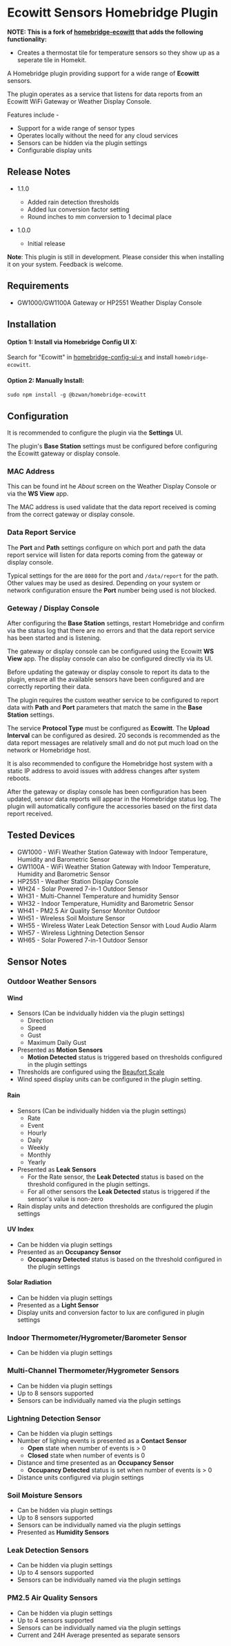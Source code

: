 
# Ecowitt Sensors Homebridge Plugin

**NOTE: This is a fork of [homebridge-ecowitt](https://github.com/bzwan/homebridge-ecowitt) that adds the following functionality:**
- Creates a thermostat tile for temperature sensors so they show up as a seperate tile in Homekit.

A Homebridge plugin providing support for a wide range of **Ecowitt** sensors.

The plugin operates as a service that listens for data reports from an Ecowitt WiFi Gateway or Weather Display Console.

Features include -
* Support for a wide range of sensor types
* Operates locally without the need for any cloud services
* Sensors can be hidden via the plugin settings
* Configurable display units

## Release Notes

* 1.1.0
  * Added rain detection thresholds
  * Added lux conversion factor setting
  * Round inches to mm conversion to 1 decimal place

* 1.0.0
  * Initial release

**Note**: This plugin is still in development. Please consider this when installing it on your system. Feedback is welcome.

## Requirements
* GW1000/GW1100A Gateway or HP2551 Weather Display Console

## Installation

#### Option 1: Install via Homebridge Config UI X:

Search for "Ecowitt" in [homebridge-config-ui-x](https://github.com/oznu/homebridge-config-ui-x) and install `homebridge-ecowitt`.

#### Option 2: Manually Install:

```
sudo npm install -g @bzwan/homebridge-ecowitt
```

## Configuration

It is recommended to configure the plugin via the **Settings** UI.

The plugin's **Base Station** settings must be configured before configuring the Ecowitt gateway or display console. 

### MAC Address

This can be found int he *About* screen on the Weather Display Console or via the **WS View** app.

The MAC address is used validate that the data report received is coming from the correct gateway or display console.

### Data Report Service

The **Port** and **Path** settings configure on which port and path the data report service will listen for data reports coming from the gateway or display console.

Typical settings for the are `8080` for the port and `/data/report` for the path. Other values may be used as desired. Depending on your system or network configuration ensure the **Port** number being used is not blocked.

### Geteway / Display Console

After configuring the **Base Station** settings, restart Homebridge and confirm via the status log that there are no errors and that the data report service has been started and is listening.

The gateway or display console can be configured using the Ecowitt **WS View** app. The display console can also be configured directly via its UI.

Before updating the gateway or display console to report its data to the plugin, ensure all the available sensors have been configured and are correctly reporting their data.

The plugin requires the custom weather service to be configured to report data with **Path** and **Port** parameters that match the same in the **Base Station** settings.

The service **Protocol Type** must be configured as **Ecowitt**. The **Upload Interval** can be configured as desired. 20 seconds is recommended as the data report messages are relatively small and do not put much load on the network or Homebridge host. 

It is also recommended to configure the Homebridge host system with a static IP address to avoid issues with address changes after system reboots.

After the gateway or display console has been configuration has been updated, sensor data reports will appear in the Homebridge status log. The plugin will automatically configure the accessories based on the first data report received.


## Tested Devices

* GW1000 - WiFi Weather Station Gateway with Indoor Temperature, Humidity and Barometric Sensor
* GW1100A - WiFi Weather Station Gateway with Indoor Temperature, Humidity and Barometric Sensor
* HP2551 - Weather Station Display Console
* WH24 - Solar Powered 7-in-1 Outdoor Sensor
* WH31 - Multi-Channel Temperature and humidity Sensor
* WH32 - Indoor Temperature, Humidity and Barometric Sensor
* WH41 - PM2.5 Air Quality Sensor Monitor Outdoor
* WH51 - Wireless Soil Moisture Sensor
* WH55 - Wireless Water Leak Detection Sensor with Loud Audio Alarm
* WH57 - Wireless Lightning Detection Sensor
* WH65 - Solar Powered 7-in-1 Outdoor Sensor

## Sensor Notes


### Outdoor Weather Sensors
#### Wind
* Sensors (Can be indvidually hidden via the plugin settings)
    * Direction
    * Speed
    * Gust
    * Maximum Daily Gust 
* Presented as **Motion Sensors**
  * **Motion Detected** status is triggered based on thresholds configured in the plugin settings
* Thresholds are configured using the [Beaufort Scale](https://simple.wikipedia.org/wiki/Beaufort_scale)
* Wind speed display units can be configured in the plugin setting.
  
#### Rain
* Sensors (Can be individually hidden via the plugin settings)
  * Rate
  * Event
  * Hourly
  * Daily
  * Weekly
  * Monthly
  * Yearly
* Presented as **Leak Sensors**
  * For the Rate sensor, the **Leak Detected** status is based on the threshold configured in the plugin settings. 
  * For all other sensors the **Leak Detected** status is triggered if the sensor's value is non-zero
* Rain display units and detection thresholds are configured the plugin settings 
  
#### UV Index
* Can be hidden via plugin settings
* Presented as an **Occupancy Sensor**
  * **Occupancy Detected** status is based on the threshold configured in the plugin settings
  
#### Solar Radiation
* Can be hidden via plugin settings
* Presented as a **Light Sensor**
* Display units and conversion factor to lux are configured in plugin settings
  
### Indoor Thermometer/Hygrometer/Barometer Sensor
* Can be hidden via plugin settings
  
### Multi-Channel Thermometer/Hygrometer Sensors
* Can be hidden via plugin settings
* Up to 8 sensors supported
* Sensors can be individually named via the plugin settings
  
### Lightning Detection Sensor
* Can be hidden via plugin settings
* Number of lighing events is presented as a **Contact Sensor**
  * **Open** state when number of events is > 0
  * **Closed** state when number of events is 0
* Distance and time presented as an **Occupancy Sensor**
  * **Occupancy Detected** status is set when number of events is > 0
* Distance units configured via plugin settings

### Soil Moisture Sensors
* Can be hidden via plugin settings
* Up to 8 sensors supported
* Sensors can be individually named via the plugin settings
* Presented as **Humidity Sensors**
 
### Leak Detection Sensors
* Can be hidden via plugin settings
* Up to 4 sensors supported
* Sensors can be individually named via the plugin settings
  
### PM2.5 Air Quality Sensors
* Can be hidden via plugin settings
* Up to 4 sensors supported
* Sensors can be individually named via the plugin settings
* Current and 24H Average presented as separate sensors
